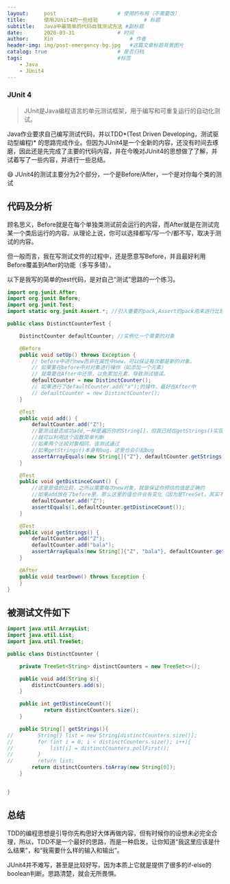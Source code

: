 ```yaml
---
layout:     post   				    # 使用的布局（不需要改）
title:      使用JUnit4的一些经验 				# 标题 
subtitle:   Java中最简单的代码自我测试方法 #副标题
date:       2020-03-31 				# 时间
author:     Xin 						# 作者
header-img: img/post-emergency-bg.jpg 	#这篇文章标题背景图片
catalog: true 						# 是否归档
tags:								#标签
    - Java
    - JUnit4
---
```




### JUnit 4

> JUnit是Java编程语言的单元测试框架，用于编写和可重复运行的自动化测试。

Java作业要求自己编写测试代码，并以TDD*(Test Driven Developing，测试驱动型编程)* 的思路完成作业。但因为JUnit4是一个全新的内容，还没有时间去琢磨，因此还是先完成了主要的代码内容，并在今晚对JUnit4的思想做了了解，并试着写了一些内容，并进行一些总结。

:smile: JUnit4的测试主要分为2个部分，一个是Before/After，一个是对你每个类的测试​

## 代码及分析

顾名思义，Before就是在每个单独类测试前会运行的内容，而After就是在测试完某一个类后运行的内容。从理论上说，你可以选择都写/写一个/都不写，取决于测试的内容。

但一般而言，我在写测试文件的过程中，还是愿意写Before，并且最好利用Before覆盖到After的功能（多写多错）。

以下是我写的简单的test代码，是对自己“测试”思路的一个练习。

```java
import org.junit.After; 
import org.junit.Before;
import org.junit.Test;
import static org.junit.Assert.*; //引入重要的pack,Assert的pack用来进行比较你的测试内容

public class DistinctCounterTest {

    DistinctCounter defaultCounter; //实例化一个需要的对象

    @Before
    public void setUp() throws Exception {
        // before中进行new而非在属性中new，可以保证每次都是新的对象。
        // 如果要在before中对对象进行操作（如添加一个元素）
        // 就需要在After中还原，以免累加元素，导致测试错误。
        defaultCounter = new DistinctCounter(); 
        // 如果进行了defaultCounter.add("x");的操作，最好在After中
        // defaultCounter = new DistinctCounter();
    }

    @Test
    public void add() {
        defaultCounter.add("Z");
        //要测试是否成功add,一种是遍历你的String[]，但我已经在getStrings()实现了
        //就可以利用这个函数简单判断
        //如果两个比较对象相同，该测试通过
        //如果getStrings()本身有bug，这里也会引起bug
        assertArrayEquals(new String[]{"Z"}, defaultCounter.getStrings());
    }

    @Test
    public void getDistinceCount() {
        //这里是值的比较，之所以需要每次new对象，就是保证你预估的值是正确的
        //如果add放在了before里，那么这里的值也许会有变化（因为是TreeSet，其实不会变化）
        defaultCounter.add("Z");
        assertEquals(1,defaultCounter.getDistinceCount());
    }

    @Test
    public void getStrings() {
        defaultCounter.add("Z");
        defaultCounter.add("bala");
        assertArrayEquals(new String[]{"Z", "bala"}, defaultCounter.getStrings());
    }

    @After
    public void tearDown() throws Exception {
    }
}
```

## 被测试文件如下

```java
import java.util.ArrayList;
import java.util.List;
import java.util.TreeSet;

public class DistinctCounter {

    private TreeSet<String> distinctCounters = new TreeSet<>();

    public void add(String s){
        distinctCounters.add(s);
    }

    public int getDistinceCount(){
            return distinctCounters.size();
    }

    public String[] getStrings(){
//        String[] list = new String[distinctCounters.size()];
//        for (int i = 0; i < distinctCounters.size(); i++){
//            list[i] = distinctCounters.pollFirst();
//        }
//        return list;
        return distinctCounters.toArray(new String[0]);
    }


}

```

## 总结

TDD的编程思想是引导你先构思好大体再做内容，但有时候你的设想未必完全合理，所以，TDD不是一个最好的思路，而是一种启发，让你知道“我这里应该是什么结果”，和“我需要什么样的输入和输出”。

JUnit4并不难写，甚至是比较好写，因为本质上它就是提供了很多的if-else的boolean判断。思路清楚，就会无所畏惧。
